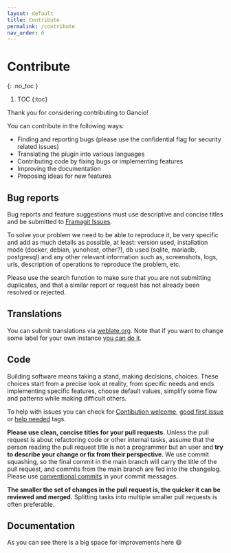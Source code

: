 ```yaml
---
layout: default
title: Contribute
permalink: /contribute
nav_order: 6
---
```

# Contribute
{: .no_toc }

1. TOC
{:toc}

Thank you for considering contributing to Gancio!


You can contribute in the following ways:

- Finding and reporting bugs (please use the confidential flag for security related issues)
- Translating the plugin into various languages
- Contributing code by fixing bugs or implementing features
- Improving the documentation
- Proposing ideas for new features


## Bug reports

Bug reports and feature suggestions must use descriptive and concise titles and be submitted to [Framagit Issues](https://framagit.org/les/gancio/-/issues).   

To solve your problem we need to be able to reproduce it, be very specific and add as much details as possible, at least: version used, installation mode (docker, debian, yunohost, other?), db used (sqlite, mariadb, postgresql) and any other relevant information such as, screenshots, logs, urls, description of operations to reproduce the problem, etc.

Please use the search function to make sure that you are not submitting duplicates, and that a similar report or request has not already been resolved or rejected.

## Translations

You can submit translations via [weblate.org](https://hosted.weblate.org/projects/gancio/). Note that if you want to change some label for your own instance [you can do it](https://gancio.org/install/config#user-locale).


## Code

Building software means taking a stand, making decisions, choices.
These choices start from a precise look at reality, from specific needs and ends implementing specific features, choose default values, simplify some flow and patterns while making difficult others.

To help with issues you can check for [Contibution welcome](https://framagit.org/les/gancio/-/issues/?sort=updated_desc&state=opened&label_name%5B%5D=Contribution%20welcome&first_page_size=100), [good first issue](https://framagit.org/les/gancio/-/issues/?sort=updated_desc&state=opened&label_name%5B%5D=good%20first%20issue&first_page_size=100 ) or [help needed](https://framagit.org/les/gancio/-/issues/?sort=updated_desc&state=opened&label_name%5B%5D=good%20first%20issue&first_page_size=100) tags.

**Please use clean, concise titles for your pull requests.** Unless the pull request is about refactoring code or other internal tasks, assume that the person reading the pull request title is not a programmer but an user and **try to describe your change or fix from their perspective**. We use commit squashing, so the final commit in the main branch will carry the title of the pull request, and commits from the main branch are fed into the changelog. 
Please use [conventional commits](https://www.conventionalcommits.org/en/v1.0.0/) in your commit messages.


**The smaller the set of changes in the pull request is, the quicker it can be reviewed and merged.** Splitting tasks into multiple smaller pull requests is often preferable.


## Documentation
As you can see there is a big space for improvements here :smile:
